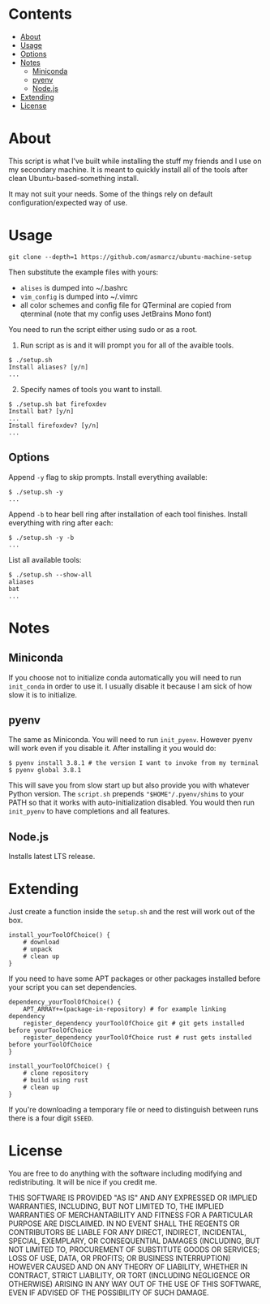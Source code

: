 # Contents
- [About](#about)
- [Usage](#usage)
- [Options](#options)
- [Notes](#notes)
	- [Miniconda](#notes_miniconda)
	- [pyenv](#notes_pyenv)
	- [Node.js](#notes_nodejs)
- [Extending](#extending)
- [License](#license)

# <a name="about"></a> About

This script is what I've built while installing the stuff my friends and I use on my secondary machine. It is meant to quickly install all of the tools after clean Ubuntu-based-something install.

It may not suit your needs. Some of the things rely on default configuration/expected way of use.


# <a name="usage"></a> Usage

```
git clone --depth=1 https://github.com/asmarcz/ubuntu-machine-setup
```

Then substitute the example files with yours:
- `alises` is dumped into ~/.bashrc
- `vim_config` is dumped into ~/.vimrc
- all color schemes and config file for QTerminal are copied from qterminal (note that my config uses JetBrains Mono font)

You need to run the script either using sudo or as a root.

1. Run script as is and it will prompt you for all of the avaible tools.
```
$ ./setup.sh 
Install aliases? [y/n]
...
```

2. Specify names of tools you want to install.
```
$ ./setup.sh bat firefoxdev
Install bat? [y/n]
...
Install firefoxdev? [y/n]
...
```

## <a name="options"></a> Options
Append `-y` flag to skip prompts. Install everything available:
```
$ ./setup.sh -y
...
```

Append `-b` to hear bell ring after installation of each tool finishes. Install everything with ring after each:
```
$ ./setup.sh -y -b
...
```

List all available tools:
```
$ ./setup.sh --show-all
aliases
bat
...
```


# <a name="notes"></a> Notes

## <a name="notes_miniconda"></a> Miniconda
If you choose not to initialize conda automatically you will need to run `init_conda` in order to use it. I usually disable it because I am sick of how slow it is to initialize.

## <a name="notes_pyenv"></a> pyenv
The same as Miniconda. You will need to run `init_pyenv`. However pyenv will work even if you disable it. After installing it you would do:
```
$ pyenv install 3.8.1 # the version I want to invoke from my terminal
$ pyenv global 3.8.1
```
This will save you from slow start up but also provide you with whatever Python version.
The `script.sh` prepends `"$HOME"/.pyenv/shims` to your PATH so that it works with auto-initialization disabled. You would then run `init_pyenv` to have completions and all features.

## <a name="notes_nodejs"></a> Node.js
Installs latest LTS release.


# <a name="extending"></a> Extending

Just create a function inside the `setup.sh` and the rest will work out of the box.

```
install_yourToolOfChoice() {
	# download
	# unpack
	# clean up
}
```

If you need to have some APT packages or other packages installed before your script you can set dependencies.
```
dependency_yourToolOfChoice() {
	APT_ARRAY+=(package-in-repository) # for example linking dependency
	register_dependency yourToolOfChoice git # git gets installed before yourToolOfChoice
	register_dependency yourToolOfChoice rust # rust gets installed before yourToolOfChoice
}

install_yourToolOfChoice() {
	# clone repository
	# build using rust
	# clean up
}
```

If you're downloading a temporary file or need to distinguish between runs there is a four digit `$SEED`.


# <a name="license"></a> License

You are free to do anything with the software including modifying and redistributing. It will be nice if you credit me.

THIS SOFTWARE IS PROVIDED "AS IS" AND ANY EXPRESSED OR IMPLIED WARRANTIES, INCLUDING, BUT NOT LIMITED TO, THE IMPLIED WARRANTIES OF MERCHANTABILITY AND FITNESS FOR A PARTICULAR PURPOSE ARE DISCLAIMED. IN NO EVENT SHALL THE REGENTS OR CONTRIBUTORS BE LIABLE FOR ANY DIRECT, INDIRECT, INCIDENTAL, SPECIAL, EXEMPLARY, OR CONSEQUENTIAL DAMAGES (INCLUDING, BUT NOT LIMITED TO, PROCUREMENT OF SUBSTITUTE GOODS OR SERVICES; LOSS OF USE, DATA, OR PROFITS; OR BUSINESS INTERRUPTION)
HOWEVER CAUSED AND ON ANY THEORY OF LIABILITY, WHETHER IN CONTRACT, STRICT LIABILITY, OR TORT (INCLUDING NEGLIGENCE OR OTHERWISE) ARISING IN ANY WAY OUT OF THE USE OF THIS SOFTWARE, EVEN IF ADVISED OF THE POSSIBILITY OF SUCH DAMAGE.
